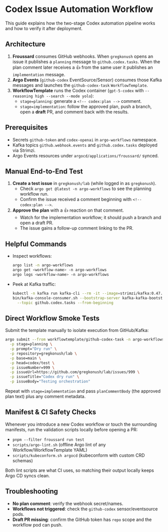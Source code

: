 # Codex Issue Automation Workflow

This guide explains how the two-stage Codex automation pipeline works and how to verify it after deployment.

## Architecture

1. **Froussard** consumes GitHub webhooks. When `gregkonush` opens an issue it publishes a `planning` message to `github.codex.tasks`. When the plan comment later receives a 👍 from the same user it publishes an `implementation` message.
2. **Argo Events** (`github-codex` EventSource/Sensor) consumes those Kafka messages and launches the `github-codex-task` `WorkflowTemplate`.
3. **WorkflowTemplate** runs the Codex container (`gpt-5-codex` with `--reasoning high --search --mode yolo`):
   - `stage=planning`: generate a `<!-- codex:plan -->` comment.
   - `stage=implementation`: follow the approved plan, push a branch, open a **draft** PR, and comment back with the results.

## Prerequisites

- Secrets `github-token` and `codex-openai` in `argo-workflows` namespace.
- Kafka topics `github.webhook.events` and `github.codex.tasks` deployed via Strimzi.
- Argo Events resources under `argocd/applications/froussard/` synced.

## Manual End-to-End Test

1. **Create a test issue** in `gregkonush/lab` (while logged in as `gregkonush`).
   - Check `argo get @latest -n argo-workflows` to see the planning workflow run.
   - Confirm the issue received a comment beginning with `<!-- codex:plan -->`.
2. **Approve the plan** with a 👍 reaction on that comment.
   - Watch for the implementation workflow; it should push a branch and open a draft PR.
   - The issue gains a follow-up comment linking to the PR.

## Helpful Commands

- Inspect workflows:
  ```bash
  argo list -n argo-workflows
  argo get <workflow-name> -n argo-workflows
  argo logs <workflow-name> -n argo-workflows
  ```
- Peek at Kafka traffic:
  ```bash
  kubectl -n kafka run kafka-cli --rm -it --image=strimzi/kafka:0.47.0-kafka-3.7.0 -- /bin/bash
  bin/kafka-console-consumer.sh --bootstrap-server kafka-kafka-bootstrap:9092 \
    --topic github.codex.tasks --from-beginning
  ```

## Direct Workflow Smoke Tests

Submit the template manually to isolate execution from GitHub/Kafka:

```bash
argo submit --from workflowtemplate/github-codex-task -n argo-workflows \
  -p stage=planning \
  -p prompt="Dry run" \
  -p repository=gregkonush/lab \
  -p base=main \
  -p head=codex/test \
  -p issueNumber=999 \
  -p issueUrl=https://github.com/gregkonush/lab/issues/999 \
  -p issueTitle="Codex dry run" \
  -p issueBody="Testing orchestration"
```

Repeat with `stage=implementation` and pass `planCommentBody` (the approved plan text) plus any comment metadata.

## Manifest & CI Safety Checks

Whenever you introduce a new Codex workflow or touch the surrounding manifests, run the validation scripts locally before opening a PR:

- `pnpm --filter froussard run test`
- `scripts/argo-lint.sh` (offline Argo lint of any Workflow/WorkflowTemplate YAML)
- `scripts/kubeconform.sh argocd` (kubeconform with custom CRD schemas)

Both lint scripts are what CI uses, so matching their output locally keeps Argo CD syncs clean.

## Troubleshooting

- **No plan comment**: verify the webhook secret/names.
- **Workflows not triggered**: check the `github-codex` sensor/eventsource pods.
- **Draft PR missing**: confirm the GitHub token has `repo` scope and the workflow pod can push.

